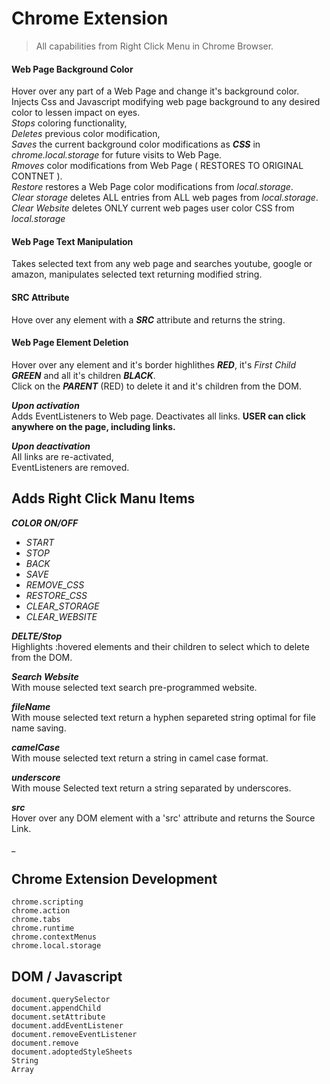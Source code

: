 # Chrome Extension   
  
> All capabilities from Right Click Menu in Chrome Browser.   

#### Web Page Background Color   
Hover over any part of a Web Page and change it's background color.   
Injects Css and Javascript modifying web page background to any desired color to lessen impact on eyes.  
*Stops* coloring functionality,   
*Deletes* previous color modification,   
*Saves* the current background color modifications as ***CSS*** in *chrome.local.storage* for future visits to Web Page.   
*Rmoves* color modifications from Web Page ( RESTORES TO ORIGINAL CONTNET ).   
*Restore* restores a Web Page color modifications from *local.storage*.   
*Clear storage* deletes ALL entries from ALL web pages from *local.storage*.   
*Clear Website* deletes ONLY current web pages user color CSS from *local.storage*   


#### Web Page Text Manipulation   
Takes selected text from any web page and searches youtube, google or amazon, manipulates selected text returning modified string.   

#### SRC Attribute   
Hove over any element with a ***SRC*** attribute and returns the string.   


#### Web Page Element Deletion   
Hover over any element and it's border highlithes ***RED***, it's *First Child* ***GREEN*** and all it's children ***BLACK***.   
Click on the ***PARENT*** (RED) to delete it and it's children from the DOM.



***Upon activation***  
Adds EventListeners to Web page.
Deactivates all links. 
**USER can click anywhere on the page, including links.**  
  
***Upon deactivation***  
All links are re-activated,  
EventListeners are removed.  


## Adds Right Click Manu Items
***COLOR ON/OFF***   
- *START*   
- *STOP*   
- *BACK*   
- *SAVE*   
- *REMOVE_CSS*   
- *RESTORE_CSS*   
- *CLEAR_STORAGE*
- *CLEAR_WEBSITE*       


***DELTE/Stop***  
Highlights :hovered elements and their children to select which to delete from the DOM.   

***Search Website***   
With mouse selected text search pre-programmed website.   

***fileName***  
With mouse selected text return a hyphen separeted string optimal for file name saving.   

***camelCase***   
With mouse selected text return a string in camel case format.   

***underscore***   
With mouse Selected text return a string separated by underscores.   

***src***   
Hover over any DOM element with a 'src' attribute and returns the Source Link.   

_


## Chrome Extension Development   
```
chrome.scripting   
chrome.action   
chrome.tabs   
chrome.runtime   
chrome.contextMenus  
chrome.local.storage    
```
 
## DOM / Javascript  
```
document.querySelector   
document.appendChild  
document.setAttribute  
document.addEventListener  
document.removeEventListener  
document.remove  
document.adoptedStyleSheets   
String   
Array   
```